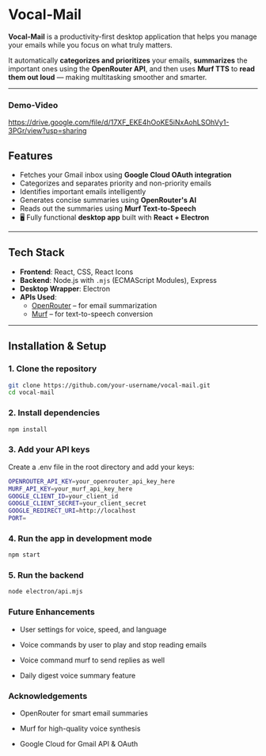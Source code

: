 #  Vocal-Mail

**Vocal-Mail** is a productivity-first desktop application that helps you manage your emails while you focus on what truly matters.

It automatically **categorizes and prioritizes** your emails, **summarizes** the important ones using the **OpenRouter API**, and then uses **Murf TTS** to **read them out loud** — making multitasking smoother and smarter.

---
### Demo-Video
https://drive.google.com/file/d/17XF_EKE4hOoKE5iNxAohLSOhVy1-3PGr/view?usp=sharing

##  Features

-  Fetches your Gmail inbox using **Google Cloud OAuth integration**
-  Categorizes and separates priority and non-priority emails
-  Identifies important emails intelligently
-  Generates concise summaries using **OpenRouter's AI**
-  Reads out the summaries using **Murf Text-to-Speech**
- 🖥 Fully functional **desktop app** built with **React + Electron**

---

##  Tech Stack

- **Frontend**: React, CSS, React Icons
- **Backend**: Node.js with `.mjs` (ECMAScript Modules), Express
- **Desktop Wrapper**: Electron
- **APIs Used**:
  - [OpenRouter](https://openrouter.ai) – for email summarization
  - [Murf](https://murf.ai) – for text-to-speech conversion

---

##  Installation & Setup

### 1. Clone the repository

```bash
git clone https://github.com/your-username/vocal-mail.git
cd vocal-mail

```
### 2. Install dependencies
```bash
npm install


```
### 3. Add your API keys
Create a .env file in the root directory and add your keys:
```bash
OPENROUTER_API_KEY=your_openrouter_api_key_here
MURF_API_KEY=your_murf_api_key_here
GOOGLE_CLIENT_ID=your_client_id
GOOGLE_CLIENT_SECRET=your_client_secret
GOOGLE_REDIRECT_URI=http://localhost
PORT=
```
### 4. Run the app in development mode
```bash
npm start
```

### 5. Run the backend
```bash
node electron/api.mjs
```
### Future Enhancements
- User settings for voice, speed, and language

- Voice commands by user to play and stop reading emails

- Voice command murf to send replies as well

- Daily digest voice summary feature

### Acknowledgements
- OpenRouter for smart email summaries

- Murf for high-quality voice synthesis

- Google Cloud for Gmail API & OAuth





